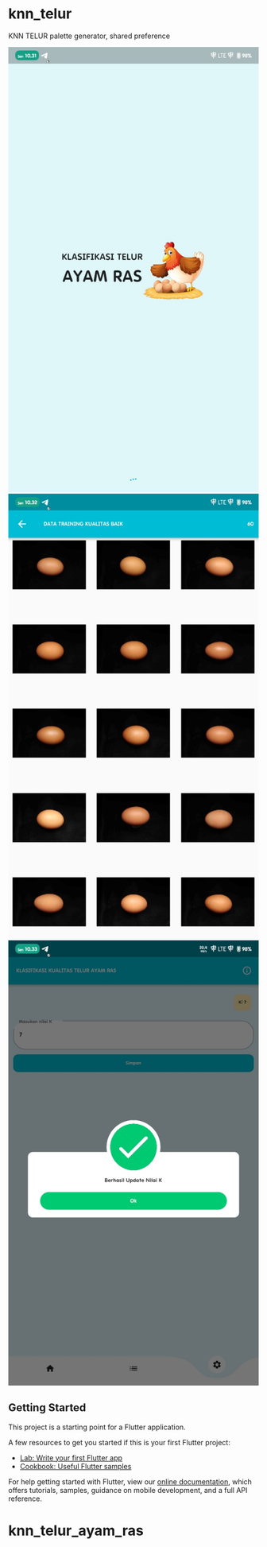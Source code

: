 # knn_telur

KNN TELUR
palette generator, shared preference

![Test Image 1](https://github.com/dhohirpradana/knn_telur_ayam_ras/blob/bcfd1d21ff1e2edc334ea0e9a1e0369fc325c79f/Screenshot_20210719-103130751.jpg?raw=true)
![Test Image 1](https://github.com/dhohirpradana/knn_telur_ayam_ras/blob/bcfd1d21ff1e2edc334ea0e9a1e0369fc325c79f/Screenshot_20210719-103246061.jpg?raw=true)
![Test Image 1](https://github.com/dhohirpradana/knn_telur_ayam_ras/blob/bcfd1d21ff1e2edc334ea0e9a1e0369fc325c79f/Screenshot_20210719-103307162.jpg?raw=true)




## Getting Started

This project is a starting point for a Flutter application.

A few resources to get you started if this is your first Flutter project:

- [Lab: Write your first Flutter app](https://flutter.dev/docs/get-started/codelab)
- [Cookbook: Useful Flutter samples](https://flutter.dev/docs/cookbook)

For help getting started with Flutter, view our
[online documentation](https://flutter.dev/docs), which offers tutorials,
samples, guidance on mobile development, and a full API reference.
# knn_telur_ayam_ras
